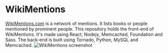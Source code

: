 # WikiMentions

[WikiMentions.com](https://wikimentions.com) is a network of mentions. It lists books or people mentioned by prominent people. This repository holds the front-end of WikiMentions. It's made using React, Nodejs, Memcached, Foundation and Sass. The back-end is built using Tornado, Python, MySQL and Memcached.
![WikiMentions screenshot](https://wikimentions.com/assets/screenshot.jpg)

